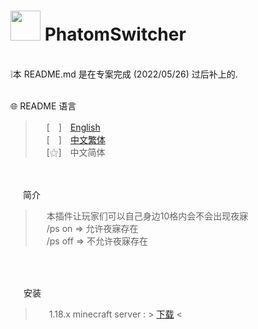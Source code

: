 # <img src="https://media.discordapp.net/attachments/763787703958372402/997344276998541423/unknown.png" width=48> **PhatomSwitcher**
<br>
❕本 README.md 是在专案完成 (2022/05/26) 过后补上的. 

<br>
&nbsp;

🌐 README 语言
>&emsp;&nbsp;[　]　[English](https://github.com/mcg25035/PhatomSwitcher/blob/master/README.md)<br>
&emsp;&nbsp;[　]　[中文繁体](https://github.com/mcg25035/PhatomSwitcher/blob/master/README/README_TC.md)<br>
&emsp;&nbsp;[⚝]　中文简体

<br><br>
<img src="https://media.discordapp.net/attachments/763787703958372402/992695856492982352/unknown.png" width=16> 简介

>&emsp;&nbsp;本插件让玩家们可以自己身边10格内会不会出现夜寐 <br>
>&emsp;&nbsp;/ps on => 允许夜寐存在<br>
>&emsp;&nbsp;/ps off => 不允许夜寐存在

<br><br>

<img src="https://cdn.discordapp.com/attachments/763787703958372402/992716242706255932/unknown.png" width=17> 安装

>&emsp;&nbsp; 1.18.x minecraft server : > <a href="https://github.com/mcg25035/PhatomSwitcher/releases/download/v1.0/phatom_switcher-1.0.jar">下载</a> <